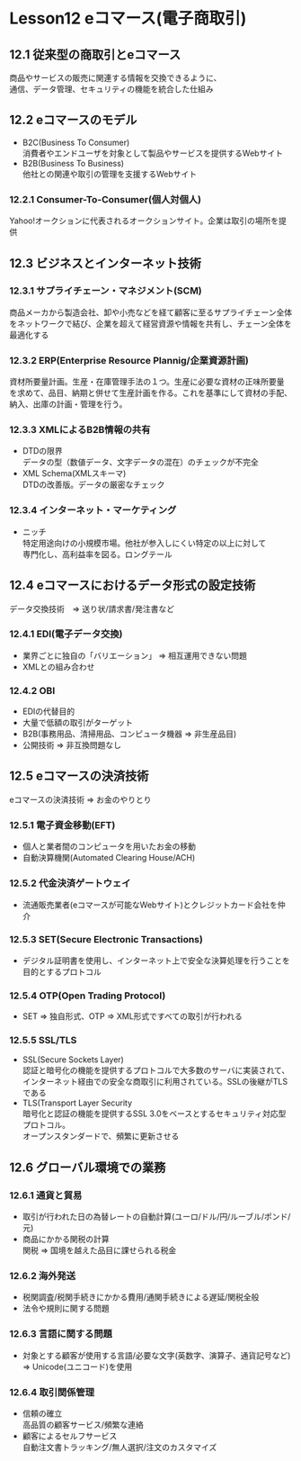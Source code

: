 # Lesson12 eコマース(電子商取引)

## 12.1 従来型の商取引とeコマース

商品やサービスの販売に関連する情報を交換できるように、  
通信、データ管理、セキュリティの機能を統合した仕組み

## 12.2 eコマースのモデル

- B2C(Business To Consumer)  
消費者やエンドユーザを対象として製品やサービスを提供するWebサイト
- B2B(Business To Business)  
他社との関連や取引の管理を支援するWebサイト

### 12.2.1 Consumer-To-Consumer(個人対個人)

Yahoo!オークションに代表されるオークションサイト。企業は取引の場所を提供

## 12.3 ビジネスとインターネット技術

### 12.3.1 サプライチェーン・マネジメント(SCM)

商品メーカから製造会社、卸や小売などを経て顧客に至るサプライチェーン全体  
をネットワークで結び、企業を超えて経営資源や情報を共有し、チェーン全体を最適化する

### 12.3.2 ERP(Enterprise Resource Plannig/企業資源計画)

資材所要量計画。生産・在庫管理手法の１つ。生産に必要な資材の正味所要量  
を求めて、品目、納期と併せて生産計画を作る。これを基準にして資材の手配、  
納入、出庫の計画・管理を行う。

### 12.3.3 XMLによるB2B情報の共有

- DTDの限界  
データの型（数値データ、文字データの混在）のチェックが不完全
- XML Schema(XMLスキーマ)  
DTDの改善版。データの厳密なチェック

### 12.3.4 インターネット・マーケティング

- ニッチ  
特定用途向けの小規模市場。他社が参入しにくい特定の以上に対して  
専門化し、高利益率を図る。ロングテール

## 12.4 eコマースにおけるデータ形式の設定技術

データ交換技術　=> 送り状/請求書/発注書など

### 12.4.1 EDI(電子データ交換)

- 業界ごとに独自の「バリエーション」 => 相互運用できない問題
- XMLとの組み合わせ

### 12.4.2 OBI

- EDIの代替目的
- 大量で低額の取引がターゲット
- B2B(事務用品、清掃用品、コンピュータ機器 => 非生産品目)
- 公開技術 => 非互換問題なし

## 12.5 eコマースの決済技術

eコマースの決済技術 => お金のやりとり

### 12.5.1 電子資金移動(EFT)

- 個人と業者間のコンピュータを用いたお金の移動
- 自動決算機関(Automated Clearing House/ACH)

### 12.5.2 代金決済ゲートウェイ

- 流通販売業者(eコマースが可能なWebサイト)とクレジットカード会社を仲介

### 12.5.3 SET(Secure Electronic Transactions)

- デジタル証明書を使用し、インターネット上で安全な決算処理を行うことを  
目的とするプロトコル

### 12.5.4 OTP(Open Trading Protocol)

- SET => 独自形式、OTP => XML形式ですべての取引が行われる

### 12.5.5 SSL/TLS

- SSL(Secure Sockets Layer)  
認証と暗号化の機能を提供するプロトコルで大多数のサーバに実装されて、  
インターネット経由での安全な商取引に利用されている。SSLの後継がTLSである
- TLS(Transport Layer Security  
暗号化と認証の機能を提供するSSL 3.0をベースとするセキュリティ対応型プロトコル。  
オープンスタンダードで、頻繁に更新させる


## 12.6 グローバル環境での業務

### 12.6.1 通貨と貿易

- 取引が行われた日の為替レートの自動計算(ユーロ/ドル/円/ルーブル/ポンド/元)
- 商品にかかる関税の計算  
関税 => 国境を越えた品目に課せられる税金

### 12.6.2 海外発送

- 税関調査/税関手続きにかかる費用/通関手続きによる遅延/関税全般
- 法令や規則に関する問題

### 12.6.3 言語に関する問題

- 対象とする顧客が使用する言語/必要な文字(英数字、演算子、通貨記号など)  
=> Unicode(ユニコード)を使用

### 12.6.4 取引関係管理

- 信頼の確立  
高品質の顧客サービス/頻繁な連絡
- 顧客によるセルフサービス  
自動注文書トラッキング/無人選択/注文のカスタマイズ
